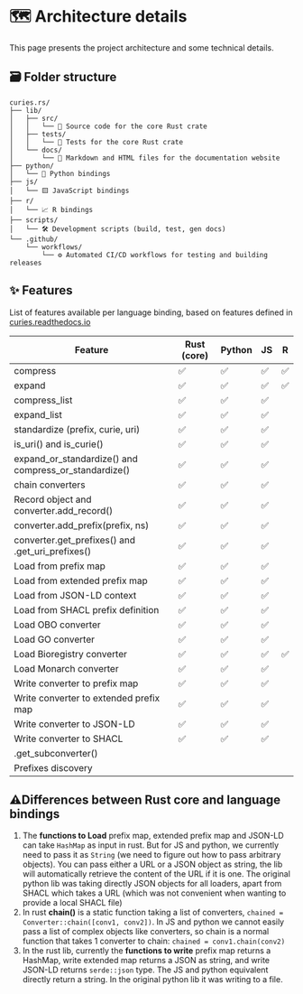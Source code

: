 # 🗺️ Architecture details

This page presents the project architecture and some technical details.

## 🗃️ Folder structure

```
curies.rs/
├── lib/
│   ├── src/
│   │   └── 🦀 Source code for the core Rust crate
│   ├── tests/
│   │   └── 🧪 Tests for the core Rust crate
│   └── docs/
│       └── 📖 Markdown and HTML files for the documentation website
├── python/
│   └── 🐍 Python bindings
├── js/
│   └── 🟨 JavaScript bindings
├── r/
│   └── 📈 R bindings
├── scripts/
│   └── 🛠️ Development scripts (build, test, gen docs)
└── .github/
    └── workflows/
        └── ⚙️ Automated CI/CD workflows for testing and building releases
```

## ✨ Features

List of features available per language binding, based on features defined in [curies.readthedocs.io](https://curies.readthedocs.io)

| Feature                                               | Rust (core) | Python | JS   | R    |
| ----------------------------------------------------- | ----------- | ------ | ---- | ---- |
| compress                                              | ✅           | ✅      | ✅    | ✅    |
| expand                                                | ✅           | ✅      | ✅    | ✅    |
| compress_list                                         | ✅           | ✅      | ✅    |      |
| expand_list                                           | ✅           | ✅      | ✅    |      |
| standardize (prefix, curie, uri)                      | ✅           | ✅      | ✅    |      |
| is_uri() and is_curie()                               | ✅           | ✅      | ✅    |      |
| expand_or_standardize() and compress_or_standardize() | ✅           | ✅      | ✅    |      |
| chain converters                                      | ✅           | ✅      | ✅    |      |
| Record object and converter.add_record()              | ✅           | ✅      | ✅    |      |
| converter.add_prefix(prefix, ns)                      | ✅           | ✅      | ✅    |      |
| converter.get_prefixes() and .get_uri_prefixes()      | ✅           | ✅      | ✅    |      |
| Load from prefix map                                  | ✅           | ✅      | ✅    |      |
| Load from extended prefix map                         | ✅           | ✅      | ✅    |      |
| Load from JSON-LD context                             | ✅           | ✅      | ✅    |      |
| Load from SHACL prefix definition                     | ✅           | ✅      | ✅    |      |
| Load OBO converter                                    | ✅           | ✅      | ✅    |      |
| Load GO converter                                     | ✅           | ✅      | ✅    |      |
| Load Bioregistry converter                            | ✅           | ✅      | ✅    | ✅    |
| Load Monarch converter                                | ✅           | ✅      | ✅    |      |
| Write converter to prefix map                         | ✅           | ✅      | ✅    |      |
| Write converter to extended prefix map                | ✅           | ✅      | ✅    |      |
| Write converter to JSON-LD                            | ✅           | ✅      | ✅    |      |
| Write converter to SHACL                              | ✅           | ✅      | ✅    |      |
| .get_subconverter()                                   |             |        |      |      |
| Prefixes discovery                                    |             |        |      |      |

## ⚠️​ Differences between Rust core and language bindings

1. The **functions to Load** prefix map, extended prefix map and JSON-LD can take `HashMap` as input in rust. But for JS and python, we currently need to pass it as `String` (we need to figure out how to pass arbitrary objects). You can pass either a URL or a JSON object as string, the lib will automatically retrieve the content of the URL if it is one. The original python lib was taking directly JSON objects for all loaders, apart from SHACL which takes a URL (which was not convenient when wanting to provide a local SHACL file)
2. In rust **chain()** is a static function taking a list of converters, `chained = Converter::chain([conv1, conv2])`. In JS and python we cannot easily pass a list of complex objects like converters, so chain is a normal function that takes 1 converter to chain: `chained = conv1.chain(conv2)`
3. In the rust lib, currently the **functions to write** prefix map returns a HashMap, write extended map returns a JSON as string, and write JSON-LD returns `serde::json` type. The JS and python equivalent directly return a string. In the original python lib it was writing to a file.
